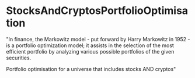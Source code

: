 # StocksAndCryptosPortfolioOptimisation

"In finance, the Markowitz model - put forward by Harry Markowitz in 1952 - is a 
portfolio optimization model; it assists in the selection of the most efficient 
portfolio by analyzing various possible portfolios of the given securities.

Portfolio optimisation for a universe that includes stocks AND cryptos"
